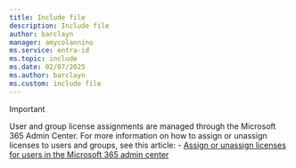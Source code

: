 ```yaml
---
title: Include file
description: Include file
author: barclayn
manager: amycolannino
ms.service: entra-id
ms.topic: include
ms.date: 02/07/2025
ms.author: barclayn
ms.custom: include file
---
```



>[!IMPORTANT]
> User and group license assignments are managed through the Microsoft 365 Admin Center. For more information on how to assign or unassign licenses to users and groups, see this article:
    - [Assign or unassign licenses for users in the Microsoft 365 admin center](microsoft-365/admin/manage/assign-licenses-to-users?view=o365-worldwide)

 